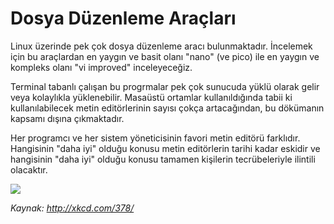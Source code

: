 # Dosya Düzenleme Araçları

Linux üzerinde pek çok dosya düzenleme aracı bulunmaktadır. İncelemek için bu araçlardan en yaygın ve basit olanı "nano" (ve pico) ile en yaygın ve kompleks olanı "vi improved" inceleyeceğiz.

Terminal tabanlı çalışan bu progrmalar pek çok sunucuda yüklü olarak gelir veya kolaylıkla yüklenebilir. Masaüstü ortamlar kullanıldığında tabii ki kullanılabilecek metin editörlerinin sayısı çokça artacağından, bu dökümanın kapsamı dışına çıkmaktadır.

Her programcı ve her sistem yöneticisinin favori metin editörü farklıdır. Hangisinin "daha iyi" olduğu konusu metin editörlerin tarihi kadar eskidir ve hangisinin "daha iyi" olduğu konusu tamamen kişilerin tecrübeleriyle ilintili olacaktır.


![](http://imgs.xkcd.com/comics/real_programmers.png)

*Kaynak: http://xkcd.com/378/*